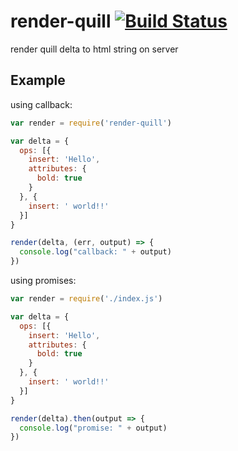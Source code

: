 # render-quill [![Build Status](https://travis-ci.org/mastito03/render-quill.svg?branch=master)](https://travis-ci.org/mastito03/render-quill)
render quill delta to html string on server

## Example

using callback:

``` js
var render = require('render-quill')

var delta = {
  ops: [{
    insert: 'Hello',
    attributes: {
      bold: true
    }
  }, {
    insert: ' world!!'
  }]
}

render(delta, (err, output) => {
  console.log("callback: " + output)
})
```

using promises:
``` js
var render = require('./index.js')

var delta = {
  ops: [{
    insert: 'Hello',
    attributes: {
      bold: true
    }
  }, {
    insert: ' world!!'
  }]
}

render(delta).then(output => {
  console.log("promise: " + output)
})
```
